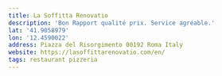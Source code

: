 ```yaml
---
title: La Soffitta Renovatio
description: 'Bon Rapport qualité prix. Service agréable.'
lat: '41.9058979'
lon: '12.4590022'
address: Piazza del Risorgimento 00192 Roma Italy
website: https://lasoffittarenovatio.com/en/
tags: restaurant pizzeria
---
```

